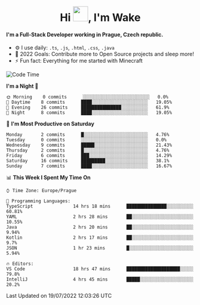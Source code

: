 <h1 align="center">Hi <img src="https://raw.githubusercontent.com/MrWakeCZ/MrWakeCZ/master/Hi.gif" width="40px" />, I'm Wake</h1>

#### I'm a Full-Stack Developer working in Prague, Czech republic.
- ⚙️ I use daily: `.ts`, `.js`, `.html`, `.css`, `.java`
- 🥅 2022 Goals: Contribute more to Open Source projects and sleep more!
- ⚡ Fun fact: Everything for me started with Minecraft

<!--START_SECTION:waka-->
![Code Time](http://img.shields.io/badge/Code%20Time-2%2C569%20hrs%2056%20mins-blue)

**I'm a Night 🦉** 

```text
🌞 Morning    0 commits      ░░░░░░░░░░░░░░░░░░░░░░░░░   0.0% 
🌆 Daytime    8 commits      ████░░░░░░░░░░░░░░░░░░░░░   19.05% 
🌃 Evening    26 commits     ███████████████░░░░░░░░░░   61.9% 
🌙 Night      8 commits      ████░░░░░░░░░░░░░░░░░░░░░   19.05%

```
📅 **I'm Most Productive on Saturday** 

```text
Monday       2 commits      █░░░░░░░░░░░░░░░░░░░░░░░░   4.76% 
Tuesday      0 commits      ░░░░░░░░░░░░░░░░░░░░░░░░░   0.0% 
Wednesday    9 commits      █████░░░░░░░░░░░░░░░░░░░░   21.43% 
Thursday     2 commits      █░░░░░░░░░░░░░░░░░░░░░░░░   4.76% 
Friday       6 commits      ███░░░░░░░░░░░░░░░░░░░░░░   14.29% 
Saturday     16 commits     █████████░░░░░░░░░░░░░░░░   38.1% 
Sunday       7 commits      ████░░░░░░░░░░░░░░░░░░░░░   16.67%

```


📊 **This Week I Spent My Time On** 

```text
⌚︎ Time Zone: Europe/Prague

💬 Programming Languages: 
TypeScript               14 hrs 18 mins      ███████████████░░░░░░░░░░   60.81% 
YAML                     2 hrs 28 mins       ██░░░░░░░░░░░░░░░░░░░░░░░   10.55% 
Java                     2 hrs 20 mins       ██░░░░░░░░░░░░░░░░░░░░░░░   9.94% 
Kotlin                   2 hrs 17 mins       ██░░░░░░░░░░░░░░░░░░░░░░░   9.7% 
JSON                     1 hr 23 mins        █░░░░░░░░░░░░░░░░░░░░░░░░   5.94%

🔥 Editors: 
VS Code                  18 hrs 47 mins      ████████████████████░░░░░   79.8% 
IntelliJ                 4 hrs 45 mins       █████░░░░░░░░░░░░░░░░░░░░   20.2%

```


 Last Updated on 19/07/2022 12:03:26 UTC
<!--END_SECTION:waka-->
